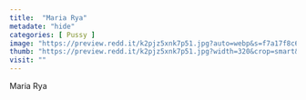 ```yaml
---
title:  "Maria Rya"
metadate: "hide"
categories: [ Pussy ]
image: "https://preview.redd.it/k2pjz5xnk7p51.jpg?auto=webp&s=f7a17f8c66585d2f83883a473743c9ded5f8eeea"
thumb: "https://preview.redd.it/k2pjz5xnk7p51.jpg?width=320&crop=smart&auto=webp&s=d774100fdbefef4e82e7e062637fabe95c7dc0dd"
visit: ""
---
```

Maria Rya
